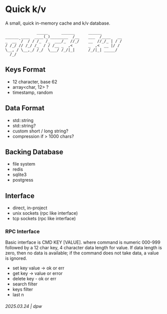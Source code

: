 # Quick k/v

A small, quick in-memory cache and k/v database.

```
              _____      ______      ______         
______ ____  ____(_)________  /__    ___  /____   __
_  __ `/  / / /_  /_  ___/_  //_/    __  //_/_ | / /
/ /_/ // /_/ /_  / / /__ _  ,<       _  ,<  __ |/ / 
\__, / \__,_/ /_/  \___/ /_/|_|      /_/|_| _____/  
  /_/                                               
```

## Keys Format

* 12 character, base 62
* array<char, 12> ?
* timestamp, random

## Data Format

* std::string 
* std::string?
* custom short / long string?
* compression if > 1000 chars?

## Backing Database

* file system
* redis
* sqlite3
* postgress

## Interface

* direct, in-project
* unix sockets (rpc like interface)
* tcp sockets (rpc like interface)

### RPC Interface

Basic interface is CMD KEY [VALUE]. where command is numeric 000-999 followed by a 12 char key, 4 character data length for value. If data length
is zero, then no data is available; if the command does not take data, a value is ignored.

* set key value -> ok or err
* get key -> value or error
* delete key - ok or err
* search filter
* keys filter
* last n

###### 2025.03.24 | dpw
